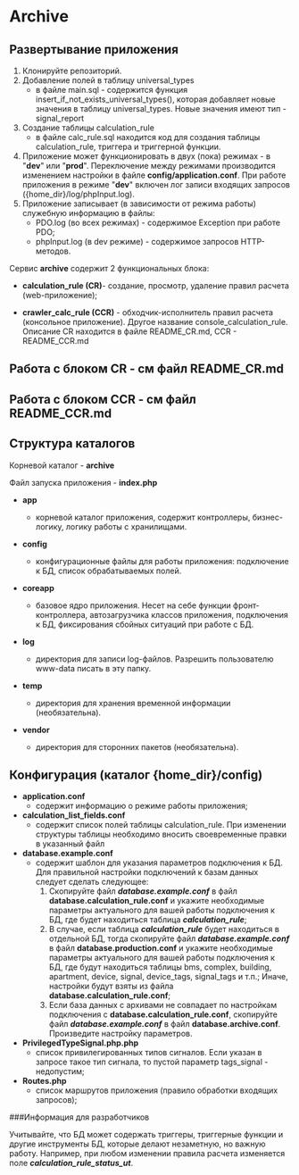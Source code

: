 # Archive

## Развертывание приложения
1. Клонируйте репозиторий.
2. Добавление полей в таблицу universal_types
    - в файле main.sql - содержится функция insert_if_not_exists_universal_types(), которая добавляет новые значения в таблицу
      universal_types. Новые значения имеют тип - signal_report
3. Создание таблицы calculation_rule
    - в файле calc_rule.sql находится код для создания таблицы calculation_rule, триггера и триггерной функции.
4. Приложение может функционировать в двух (пока) режимах - в "__dev__" или "__prod__".
   Переключение между режимами производится изменением настройки в файле __config/application.conf__.
   При работе приложения в режиме "__dev__" включен лог записи входящих запросов ({home_dir}/log/phpInput.log).
5. Приложение записывает (в зависимости от режима работы) служебную информацию в файлы: 
   - PDO.log (во всех режимах) - содержимое Exception при работе PDO;
   - phpInput.log (в dev режиме) - содержимое запросов HTTP-методов. 

Сервис __archive__ содержит 2 функциональных блока:

* __calculation_rule (CR)__- создание, просмотр, удаление правил расчета (web-приложение);

* __crawler_calc_rule (CCR)__ - обходчик-исполнитель правил расчета (консольное приложение). Другое название console_calculation_rule.
Описание CR находится в файле README_CR.md, CCR - README_CCR.md

## Работа с блоком CR - см файл README_CR.md

## Работа с блоком CCR - см файл README_CCR.md


## Структура каталогов
Корневой каталог - **archive**

Файл запуска приложения - **index.php**
* __app__
    * корневой каталог приложения, содержит контроллеры, бизнес-логику, логику работы с хранилищами.

* __config__
    * конфигурационные файлы для работы приложения: подключение к БД, список обрабатываемых полей.

* __coreapp__
    * базовое ядро приложения. Несет на себе функции фронт-контроллера, автозагрузчика классов приложения,
      подключения к БД, фиксирования сбойных ситуаций при работе с БД.

* __log__
    * директория для записи log-файлов. Разрешить пользователю www-data писать в эту папку.

* __temp__
    * директория для хранения временной информации (необязательна).

* __vendor__
    * директория для сторонних пакетов (необязательна).

## Конфигурация (каталог {home_dir}/config)
* __application.conf__
    * содержит информацию о режиме работы приложения;
* __calculation_list_fields.conf__
    * содержит список полей таблицы calculation_rule. При изменении структуры таблицы необходимо вносить своевременные
      правки в указанный файл
* __database.example.conf__ 
    * содержит шаблон для указания параметров подключения к БД. 
  Для правильной настройки подключений к базам данных следует сделать следующее:
      1. Скопируйте файл ___database.example.conf___ в файл __database.calculation_rule.conf__ и 
            укажите необходимые параметры актуального для вашей работы подключения к БД, 
            где будет находиться таблица ___calculation_rule___; 
      2. В случае, если таблица ___calculation_rule___ будет находиться в отдельной БД, тогда 
            скопируйте файл ___database.example.conf___ в файл __database.production.conf__ и 
            укажите необходимые параметры актуального для вашей работы подключения к БД,
            где будут находиться таблицы bms, complex, building, apartment, device, signal, device_tags, signal_tags и т.п.;
            Иначе, настройки будут взяты из файла __database.calculation_rule.conf__;
      3. Если база данных с архивами не совпадает по настройкам подключения с __database.calculation_rule.conf__, 
            скопируйте файл ___database.example.conf___ в файл __database.archive.conf__. Произведите настройку параметров.
* __PrivilegedTypeSignal.php.php__
    * список привилегированных типов сигналов. 
      Если указан в запросе такое тип сигнала, то пустой параметр tags_signal - недопустим;
* __Routes.php__
    * список маршрутов приложения (правило обработки входящих запросов);
    
###Информация для разработчиков

Учитывайте, что БД может содержать триггеры, триггерные функции и другие инструменты БД, которые делают незаметную, но важную работу. 
Например, при любом изменении правила расчета изменяется поле ___calculation_rule_status_ut___.